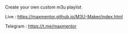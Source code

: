 Create your own custom m3u playlist

Live : https://maxmentor.github.io/M3U-Maker/index.html

Telegram : https://t.me/maxmentor
